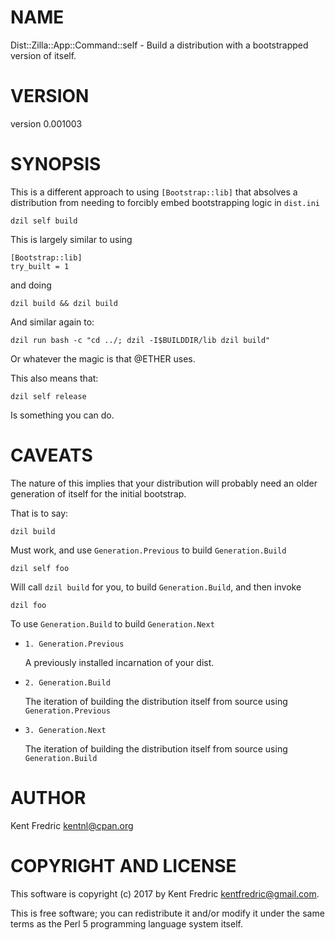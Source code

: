 # NAME

Dist::Zilla::App::Command::self - Build a distribution with a bootstrapped version of itself.

# VERSION

version 0.001003

# SYNOPSIS

This is a different approach to using `[Bootstrap::lib]` that absolves a distribution from needing to forcibly embed bootstrapping logic in `dist.ini`

    dzil self build

This is largely similar to using

    [Bootstrap::lib]
    try_built = 1

and doing

    dzil build && dzil build

And similar again to:

    dzil run bash -c "cd ../; dzil -I$BUILDDIR/lib dzil build"

Or whatever the magic is that @ETHER uses.

This also means that:

    dzil self release

Is something you can do.

# CAVEATS

The nature of this implies that your distribution will probably need an older generation of itself for the initial bootstrap.

That is to say:

    dzil build

Must work, and use `Generation.Previous` to build `Generation.Build`

    dzil self foo

Will call `dzil build` for you, to build `Generation.Build`, and then invoke

    dzil foo

To use `Generation.Build` to build `Generation.Next`

- `1. Generation.Previous`

    A previously installed incarnation of your dist.

- `2. Generation.Build`

    The iteration of building the distribution itself from source using `Generation.Previous`

- `3. Generation.Next`

    The iteration of building the distribution itself from source using `Generation.Build`

# AUTHOR

Kent Fredric <kentnl@cpan.org>

# COPYRIGHT AND LICENSE

This software is copyright (c) 2017 by Kent Fredric <kentfredric@gmail.com>.

This is free software; you can redistribute it and/or modify it under
the same terms as the Perl 5 programming language system itself.
